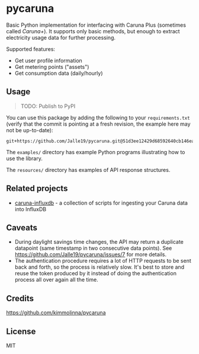 ﻿# pycaruna

Basic Python implementation for interfacing with Caruna Plus (sometimes called _Caruna+_). It supports only basic 
methods, but enough to extract electricity usage data for further processing.

Supported features:

* Get user profile information
* Get metering points ("assets")
* Get consumption data (daily/hourly)

## Usage

> TODO: Publish to PyPI

You can use this package by adding the following to your `requirements.txt` (verify that the commit is pointing at a 
fresh revision, the example here may not be up-to-date):

```
git+https://github.com/Jalle19/pycaruna.git@51d3ee12429d68592640cb146ead71541bf14944#egg=pycaruna==1.0.0
```

The `examples/` directory has example Python programs illustrating how to use the library.

The `resources/` directory has examples of API response structures.

## Related projects

* [caruna-influxdb](https://github.com/Jalle19/caruna-influxdb) - a collection of scripts for ingesting your Caruna data 
into InfluxDB

## Caveats

* During daylight savings time changes, the API may return a duplicate datapoint (same timestamp in two consecutive 
  data points). See https://github.com/Jalle19/pycaruna/issues/7 for more details.
* The authentication procedure requires a lot of HTTP requests to be sent back and forth, so the process is 
  relatively slow. It's best to store and reuse the token produced by it instead of doing the authentication 
  process all over again all the time.

## Credits

https://github.com/kimmolinna/pycaruna

## License

MIT
